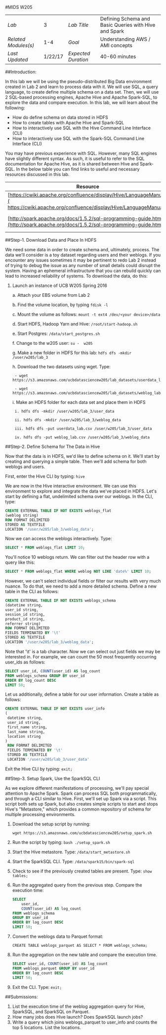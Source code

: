 #MIDS W205

|                      |        |                     |                                                  |
|----------------------|--------|---------------------|--------------------------------------------------|
| *Lab*                | 3     | *Lab Title*         | Defining Schema and Basic Queries with Hive and Spark   |
| *Related Modules(s)* | 1-4     | *Goal*              | Understanding AWS / AMI concepts|
| *Last Updated*       | 1/22/17 | *Expected Duration* | 40-60 minutes     

##Introduction:

In this lab we will be using the pseudo-distributed Big Data environment created in Lab 2 and learn to process data with it. We will use SQL, a query language, to create define multiple schema on a data set. Then, we will use 2 SQL-based processing engines, Apache Hive and Apache Spark-SQL, to explore the data and compare execution. In this lab, we will learn about the following:

- How do define schema on data stored in HDFS
- How to create tables with Apache Hive and Spark-SQL
- How to interactively use SQL with the Hive Command Line Interface (CLI)
- How to interactively use SQL with the Spark-SQL Command Line Interface (CLI)

You may have previous experience with SQL. However, many SQL engines have slightly different syntax. As such, it is useful to refer to the SQL documentation for Apache Hive, as it is shared between Hive and Spark-SQL. In the below table you can find links to useful and necessary resources discussed in this lab.

| Resource | What |
|---|---|
| [https://cwiki.apache.org/confluence/display/Hive/LanguageManual]( https://cwiki.apache.org/confluence/display/Hive/LanguageManual) | Hive Language Manual | 
| [http://spark.apache.org/docs/1.5.2/sql-programming-guide.html](http://spark.apache.org/docs/1.5.2/sql-programming-guide.html) | Spark SQL Guide |


##Step-1. Download Data and Place In HDFS

We need some data in order to create schema and, ultimately, process. The data we'll consider is
a toy dataset regarding users and their weblogs. If you encounter any issues sometimes it may be pertinent to redo Lab 2 instead of trying to debug the issue as any number of small details could disrupt the system. Having an ephemeral infrastructure that you can rebuild quickly can lead to increased reliability of systems. To download the data, do this:

1. Launch an instance of UCB W205 Spring 2016

   a. Attach your EBS volume from Lab 2

   b. Find the volume location, by typing `fdisk -l`
   
   c. Mount the volume as follows: `mount -t ext4 /dev/<your
   device>/data`

   d. Start HDFS, Hadoop Yarn and Hive: `/root/start-hadoop.sh`

   e. Start Postgres: `/data/start_postgres.sh`

   f. Change to the w205 user: `su -  w205`

   g. Make a new folder in HDFS for this lab: `hdfs dfs -mkdir /user/w205/lab_3`

   h. Download the two datasets using wget. Type:

   		- wget https://s3.amazonaws.com/ucbdatasciencew205/lab_datasets/userdata_lab.csv

   		- wget https://s3.amazonaws.com/ucbdatasciencew205/lab_datasets/weblog_lab.csv

   	i. Make an HDFS folder for each data set and place them in HDFS

   		i. hdfs dfs -mkdir /user/w205/lab_3/user_data

   		ii. hdfs dfs -mkdir /user/w205/lab_3/weblog_data

   		iii. hdfs dfs -put userdata_lab.csv /user/w205/lab_3/user_data

   		iv. hdfs dfs -put weblog_lab.csv /user/w205/lab_3/weblog_data
 

##Step-2. Define Schema for The Data in Hive

Now that the data is in HDFS, we'd like to define schema on it. We'll start by creating and
querying a simple table. Then we'll add schema for both weblogs and users.

First, enter the Hive CLI by typing: `hive`
  
We are now in the Hive interactive environment. We can use this environment to explore and integrate the data we've placed in HDFS. Let's start by defining a flat, undelimited schema over our weblogs. In the CLI, type:

```sql 
CREATE EXTERNAL TABLE IF NOT EXISTS weblogs_flat
(weblog string)
ROW FORMAT DELIMITED
STORED AS TEXTFILE
LOCATION '/user/w205/lab_3/weblog_data';
```

Now we can access the weblogs interactively. Type:

```sql 
SELECT * FROM weblogs_flat LIMIT 10;
```
  
You'll notice 10 weblogs return. We can filter out the header row with a query like this:

```sql
SELECT * FROM weblogs_flat WHERE weblog NOT LIKE 'date%' LIMIT 10;
```  

However, we can't select individual fields or filter our results with very much nuance. To do that, we need to add a more detailed schema. Define a new table in the CLI as follows:

```sql
CREATE EXTERNAL TABLE IF NOT EXISTS weblogs_schema
(datetime string,
user_id string,
session_id string,
product_id string,
referrer string)
ROW FORMAT DELIMITED
FIELDS TERMINATED BY '\t'
STORED AS TEXTFILE
LOCATION '/user/w205/lab_3/weblog_data';
```  

Note that '\t' is a tab character. Now we can select out just fields we may be interested in. For example, we can count the 50 most frequently occurring user_ids as follows:

```sql
SELECT user_id, COUNT(user_id) AS log_count
FROM weblogs_schema GROUP BY user_id
ORDER BY log_count DESC
LIMIT 50;
``` 

Let us additionally, define a table for our user information. Create a table as follows:

```sql
CREATE EXTERNAL TABLE IF NOT EXISTS user_info
( 
 datetime string,
 user_id string,
 first_name string,
 last_name string,
 location string
)
 ROW FORMAT DELIMITED
 FIELDS TERMINATED BY '\t'
 STORED AS TEXTFILE
 LOCATION '/user/w205/lab_3/user_data'  
```
  
Exit the Hive CLI by typing: `exit;`

##Step-3. Setup Spark, Use the SparkSQL CLI

As we explore different manifestations of processing, we'll pay special attention to Apache Spark. Spark can process SQL both programmatically, and through a CLI similar to Hive. First, we'll set up Spark via a script. This script both sets up Spark, but also creates simple scripts to start and stops Hive's "Metastore," which provides a common repository of schema for multiple processing environments.

1. Download the setup script by running:

	`wget https://s3.amazonaws.com/ucbdatasciencew205/setup_spark.sh`

2. Run the script by typing: `bash ./setup_spark.sh`

3. Start the Hive metastore. Type: `/data/start_metastore.sh`

4. Start the SparkSQL CLI. Type: `/data/spark15/bin/spark-sql`

5. Check to see if the previously created tables are present. Type: `show tables;`

6. Run the aggregated query from the previous step. Compare the execution time:

	```sql
	SELECT
  		user_id,
		COUNT(user_id) AS log_count 
	FROM weblogs_schema
	GROUP BY user_id
	ORDER BY log_count DESC
	LIMIT 50;
	```

7. Convert the weblogs data to Parquet format: 

	`CREATE TABLE weblogs_parquet AS SELECT * FROM weblogs_schema;` 

8. Run the aggregation on the new table and compare the execution time.

	```sql
	SELECT user_id, COUNT(user_id) AS log_count
	FROM weblogs_parquet GROUP BY user_id
	ORDER BY log_count DESC
	LIMIT 50;
	```	

9. Exit the CLI. Type: `exit;`

##Submissions:

1. List the execution time of the weblog aggregation query for Hive, SparkSQL, and SparkSQL on Parquet.
2. How many jobs does Hive launch? Does SparkSQL launch jobs?
3. Write a query which joins weblogs_parquet to user_info and counts the top 5 locations. List the locations.
